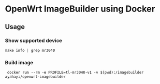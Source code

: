 # OpenWrt ImageBuilder using Docker

## Usage

### Show supported device

```make info | grep mr3040```

### Build image
``` docker run --rm -e PROFILE=tl-mr3040-v1 -v $(pwd):/imagebuilder ayahayi/openwrt-imagebuilder```



